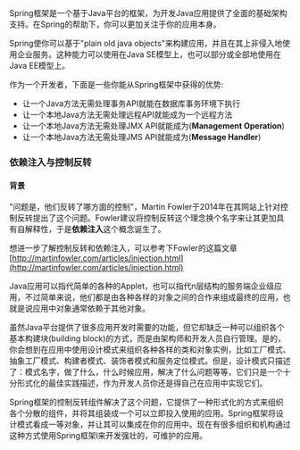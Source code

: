 Spring框架是一个基于Java平台的框架，为开发Java应用提供了全面的基础架构支持。在Spring的帮助下，你可以更加关注于你的应用本身。

Spring使你可以基于"plain old java objects"来构建应用，并且在其上非侵入地使用企业服务。这种能力可以使用在Java SE模型上，也可以部分或全部地使用在Java EE模型上。

作为一个开发者，下面是一些你能从Spring框架中获得的优势:

*   让一个Java方法无需处理事务API就能在数据库事务环境下执行
*   让一个本地Java方法无需处理远程API就能成为一个远程方法
*   让一个本地Java方法无需处理JMX API就能成为(**Management Operation**)
*   让一个本地Java方法无需处理JMS API就能成为(**Message Handler**)

### 依赖注入与控制反转

#### 背景

"问题是，他们反转了哪方面的控制"，Martin Fowler于2014年在其网站上针对控制反转提出了这个问题。Fowler建议将控制反转这个理念换个名字来让其更加具有自解释性，于是**依赖注入**这个概念诞生了。

想进一步了解控制反转和依赖注入，可以参考下Fowler的这篇文章[http://martinfowler.com/articles/injection.html](http://martinfowler.com/articles/injection.html)

Java应用可以指代简单的各种的Applet，也可以指代n层结构的服务端企业级应用，不过简单来说，他们都是由各种各样的对象之间的合作来组成最终的应用，也就是说应用中对象通常依赖于其他对象。

虽然Java平台提供了很多应用开发时需要的功能，但它却缺乏一种可以组织各个基本构建块(building block)的方式，而是由架构师和开发人员自行管理。是的，你会想到在应用中使用设计模式来组织各种各样的类和对象实例，比如工厂模式、抽象工厂模式、构建者模式、装饰者模式和服务定位模式。但是，设计模式只描述了：模式名字，做了什么，什么时候应用，解决了什么问题等等，它们只是一个十分形式化的最佳实践描述，作为开发人员你还是得自己在应用中实现它们。

Spring框架的控制反转组件解决了这个问题，它提供了一种形式化的方式来组织各个分散的组件，并将其组装成一个可以立即投入使用的应用。Spring框架将设计模式看成一等对象，并让其可以集成在你的应用中。现在有很多组织和机构通过这种方式使用Spring框架l来开发强壮的，可维护的应用。
